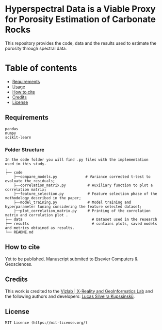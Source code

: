 # Hyperspectral Data is a Viable Proxy for Porosity Estimation of Carbonate Rocks
This repository provides the code, data and the results used to estimate the porosity through spectral data. 

# Table of contents 

- [Requirements](#requirements) 
- [Usage](#usage) 
- [How to cite](#how-to-cite) 
- [Credits](#credits) 
- [License](#license) 

## Requirements
    pandas
    numpy
    scikit-learn

### Folder Structure

    In the code folder you will find .py files with the implementation used in this study.
    .
    ├── code
        ├──compare_models.py             # Variance corrected t-test to evaluate the residuals;
        ├──correlation_matrix.py          # Auxiliary function to plot a correlation matrix;
        ├──feature_selection.py           # Feature selection phase of the methodology described in the paper;
        ├──model_training.py              # Model training and hyperparameter tuning considering the feature selected dataset;
        ├──plot_correlation_matrix.py     # Printing of the correlation matrix and correlation plot .
    ├── data                                # Dataset used in the research
    ├── results                             # contains plots, saved models and metrics obtained as results.
    └── README.md
    
## How to cite

Yet to be published. Manuscript submited to Elsevier Computers & Geosciences.

## Credits
This work is credited to the [Vizlab | X-Reality and GeoInformatics Lab](http://www.vizlab.unisinos.br/) and the following authors and developers: [Lucas Silveira Kupssinskü](https://www.researchgate.net/profile/Lucas_Kupssinskue).

## License
``` 
MIT Licence (https://mit-license.org/) 
``` 
